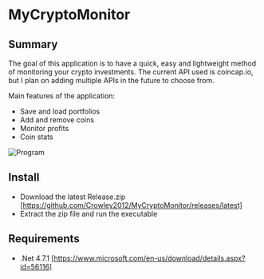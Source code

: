 # MyCryptoMonitor

## Summary
The goal of this application is to have a quick, easy and lightweight method of monitoring your crypto investments. The current API used is coincap.io, but I plan on adding multiple APIs in the future to choose from.

Main features of the application:
- Save and load portfolios
- Add and remove coins
- Monitor profits
- Coin stats

![Program](https://i.imgur.com/FuPMgW9.png)

## Install
- Download the latest Release.zip [https://github.com/Crowley2012/MyCryptoMonitor/releases/latest]
- Extract the zip file and run the executable

## Requirements
- .Net 4.7.1 [https://www.microsoft.com/en-us/download/details.aspx?id=56116]
